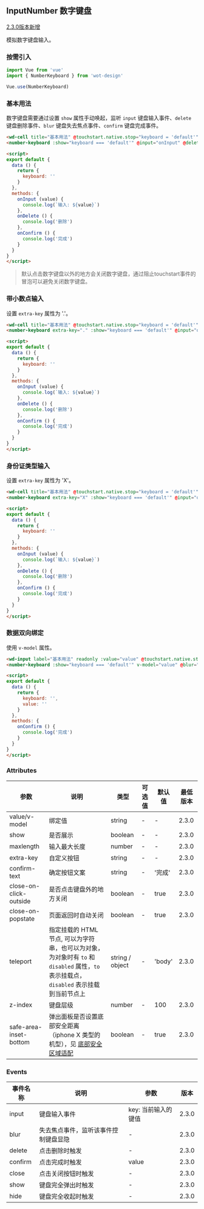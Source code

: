 ## InputNumber 数字键盘

[2.3.0版本新增]()

模拟数字键盘输入。

### 按需引入

```javascript
import Vue from 'vue'
import { NumberKeyboard } from 'wot-design'

Vue.use(NumberKeyboard)
```

### 基本用法

数字键盘需要通过设置 `show` 属性手动唤起，监听 `input` 键盘输入事件、`delete` 键盘删除事件、`blur` 键盘失去焦点事件、`confirm` 键盘完成事件。
```html
<wd-cell title="基本用法" @touchstart.native.stop="keyboard = 'default'" />
<number-keyboard :show="keyboard === 'default'" @input="onInput" @delete="onDelete" @blur="keyboard = ''" @confirm="onConfirm" />

<script>
export default {
  data () {
    return {
      keyboard: ''
    }
  },
  methods: {
    onInput (value) {
      console.log(`输入: ${value}`)
    },
    onDelete () {
      console.log('删除')
    },
    onConfirm () {
      console.log('完成')
    }
  }
}
</script>
```

> 默认点击数字键盘以外的地方会关闭数字键盘，通过阻止touchstart事件的冒泡可以避免关闭数字键盘。

### 带小数点输入

设置 `extra-key` 属性为 '.'。

```html
<wd-cell title="基本用法" @touchstart.native.stop="keyboard = 'default'" />
<number-keyboard extra-key="." :show="keyboard === 'default'" @input="onInput" @delete="onDelete" @blur="keyboard = ''" @confirm="onConfirm" />

<script>
export default {
  data () {
    return {
      keyboard: ''
    }
  },
  methods: {
    onInput (value) {
      console.log(`输入: ${value}`)
    },
    onDelete () {
      console.log('删除')
    },
    onConfirm () {
      console.log('完成')
    }
  }
}
</script>
```

### 身份证类型输入

设置 `extra-key` 属性为 'X'。

```html
<wd-cell title="基本用法" @touchstart.native.stop="keyboard = 'default'" />
<number-keyboard extra-key="X" :show="keyboard === 'default'" @input="onInput" @delete="onDelete" @blur="keyboard = ''" @confirm="onConfirm" />

<script>
export default {
  data () {
    return {
      keyboard: ''
    }
  },
  methods: {
    onInput (value) {
      console.log(`输入: ${value}`)
    },
    onDelete () {
      console.log('删除')
    },
    onConfirm () {
      console.log('完成')
    }
  }
}
</script>
```

### 数据双向绑定

使用 `v-model` 属性。

```html
<wd-input label="基本用法" readonly :value="value" @touchstart.native.stop="keyboard = 'default'" />
<number-keyboard :show="keyboard === 'default'" v-model="value" @blur="keyboard = ''" @confirm="onConfirm" />

<script>
export default {
  data () {
    return {
      keyboard: '',
      value: ''
    }
  },
  methods: {
    onConfirm () {
      console.log('完成')
    }
  }
}
</script>
```

### Attributes

| 参数 | 说明 | 类型 | 可选值 | 默认值 | 最低版本 |
|-----|-----|------|-------|-------|--------|
| value/v-model | 绑定值 | string | - | - | 2.3.0 |
| show | 是否展示 | boolean | - | - | 2.3.0 |
| maxlength | 输入最大长度 | number | - | - | 2.3.0 |
| extra-key | 自定义按钮 | string | - | - | 2.3.0 |
| confirm-text | 确定按钮文案 | string | - | '完成' | 2.3.0 |
| close-on-click-outside | 是否点击键盘外的地方关闭 | boolean | - | true | 2.3.0 |
| close-on-popstate | 页面返回时自动关闭 | boolean | - | true | 2.3.0 |
| teleport | 指定挂载的 HTML 节点, 可以为字符串，也可以为对象，为对象时有 `to` 和 `disabled` 属性，`to` 表示挂载点，`disabled` 表示挂载到当前节点上 | string / object  | - | 'body' | 2.3.0 |
| z-index | 键盘层级 | number | - | 100 | 2.3.0 |
| safe-area-inset-bottom | 弹出面板是否设置底部安全距离（iphone X 类型的机型），见 [底部安全区域适配](#/components/commonProblems#di-bu-an-quan-qu-yu-gua-pei-iphone-x-lei-xing-de-ji-xing) | boolean | - | true | 2.3.0 |

### Events

| 事件名称 | 说明 | 参数 | 版本 |
|---------|-----|-----|-----|
| input | 键盘输入事件 | key: 当前输入的键值 | 2.3.0 |
| blur | 失去焦点事件，监听该事件控制键盘显隐 | - | 2.3.0 |
| delete | 点击删除时触发 | - | 2.3.0 |
| confirm | 点击完成时触发 | value | 2.3.0 |
| close | 点击关闭按钮时触发 | - | 2.3.0 |
| show | 键盘完全弹出时触发 | - | 2.3.0 |
| hide | 键盘完全收起时触发 | - | 2.3.0 |
